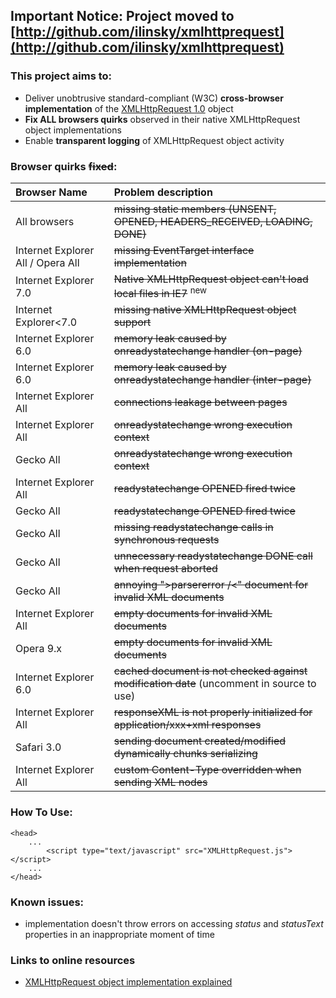 ## Important Notice: Project moved to [http://github.com/ilinsky/xmlhttprequest](http://github.com/ilinsky/xmlhttprequest) ##

### This project aims to: ###
  * Deliver unobtrusive standard-compliant (W3C) **cross-browser implementation** of the [XMLHttpRequest 1.0](http://www.w3.org/TR/XMLHttpRequest/) object
  * **Fix ALL browsers quirks** observed in their native XMLHttpRequest object implementations
  * Enable **transparent logging** of XMLHttpRequest object activity

### Browser quirks ~~fixed~~: ###
| **Browser Name** | **Problem description** |
|:-----------------|:------------------------|
| All browsers     | ~~missing static members (UNSENT, OPENED, HEADERS\_RECEIVED, LOADING, DONE)~~ |
| Internet Explorer All / Opera All | ~~missing EventTarget interface implementation~~ |
| Internet Explorer 7.0| ~~Native XMLHttpRequest object can't load local files in IE7~~ <sup>new</sup> |
| Internet Explorer<7.0| ~~missing native XMLHttpRequest object support~~ |
| Internet Explorer 6.0 | ~~memory leak caused by onreadystatechange handler (on-page)~~ |
| Internet Explorer 6.0 | ~~memory leak caused by onreadystatechange handler (inter-page)~~  |
| Internet Explorer All | ~~connections leakage between pages~~ |
| Internet Explorer All | ~~onreadystatechange wrong execution context~~ |
| Gecko All        | ~~onreadystatechange wrong execution context~~ |
| Internet Explorer All | ~~readystatechange OPENED fired twice~~ |
| Gecko All        | ~~readystatechange OPENED fired twice~~ |
| Gecko All        | ~~missing readystatechange calls in synchronous requests~~ |
| Gecko All        | ~~unnecessary readystatechange DONE call when request aborted~~ |
| Gecko All        | ~~annoying "&gt;parsererror /&lt;" document for invalid XML documents~~ |
| Internet Explorer All | ~~empty documents for invalid XML documents~~ |
| Opera 9.x        | ~~empty documents for invalid XML documents~~ |
| Internet Explorer 6.0 | ~~cached document is not checked against modification date~~ (uncomment in source to use) |
| Internet Explorer All | ~~responseXML is not properly initialized for application/xxx+xml responses~~ |
| Safari 3.0       | ~~sending document created/modified dynamically chunks serializing~~  |
| Internet Explorer All | ~~custom Content-Type overridden when sending XML nodes~~  |


### How To Use: ###
```
<head>
    ...
        <script type="text/javascript" src="XMLHttpRequest.js"></script>
    ...
</head>
```

### Known issues: ###
  * implementation doesn't throw errors on accessing _status_ and _statusText_ properties in an inappropriate moment of time

### Links to online resources ###
  * [XMLHttpRequest object implementation explained](http://www.ilinsky.com/articles/XMLHttpRequest)